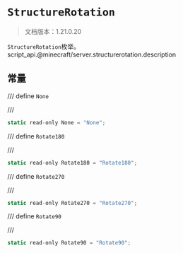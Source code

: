 # `StructureRotation`

> 文档版本：1.21.0.20

`StructureRotation`枚举。script_api.@minecraft/server.structurerotation.description

## 常量

/// define
`None`


///

```js
static read-only None = "None";
```


/// define
`Rotate180`


///

```js
static read-only Rotate180 = "Rotate180";
```


/// define
`Rotate270`


///

```js
static read-only Rotate270 = "Rotate270";
```


/// define
`Rotate90`


///

```js
static read-only Rotate90 = "Rotate90";
```

